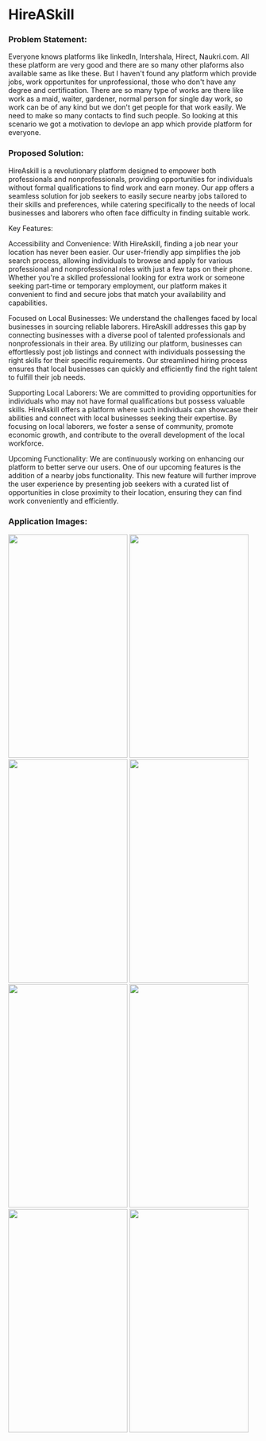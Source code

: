 # HireASkill

### Problem Statement:
Everyone knows platforms like linkedIn, Intershala, Hirect, Naukri.com. All these platform are very good and there are so many other plaforms also available same as like these. But I haven't found any platform which provide jobs, work opportunites for unprofessional, those who don't have any degree and certification. There are so many type of works are there like work as a maid, waiter, gardener, normal person for single day work, so work can be of any kind but we don't get people for that work easily. We need to make so many contacts to find such people. So looking at this scenario we got a motivation to devlope an app which provide platform for everyone.

### Proposed Solution:
HireAskill is a revolutionary platform designed to empower both professionals and nonprofessionals, providing opportunities for individuals without formal qualifications to find work and earn money. Our app offers a seamless solution for job seekers to easily secure nearby jobs tailored to their skills and preferences, while catering specifically to the needs of local businesses and laborers who often face difficulty in finding suitable work.

Key Features:

Accessibility and Convenience: With HireAskill, finding a job near your location has never been easier. Our user-friendly app simplifies the job search process, allowing individuals to browse and apply for various professional and nonprofessional roles with just a few taps on their phone. Whether you're a skilled professional looking for extra work or someone seeking part-time or temporary employment, our platform makes it convenient to find and secure jobs that match your availability and capabilities.

Focused on Local Businesses: We understand the challenges faced by local businesses in sourcing reliable laborers. HireAskill addresses this gap by connecting businesses with a diverse pool of talented professionals and nonprofessionals in their area. By utilizing our platform, businesses can effortlessly post job listings and connect with individuals possessing the right skills for their specific requirements. Our streamlined hiring process ensures that local businesses can quickly and efficiently find the right talent to fulfill their job needs.

Supporting Local Laborers: We are committed to providing opportunities for individuals who may not have formal qualifications but possess valuable skills. HireAskill offers a platform where such individuals can showcase their abilities and connect with local businesses seeking their expertise. By focusing on local laborers, we foster a sense of community, promote economic growth, and contribute to the overall development of the local workforce.

Upcoming Functionality: We are continuously working on enhancing our platform to better serve our users. One of our upcoming features is the addition of a nearby jobs functionality. This new feature will further improve the user experience by presenting job seekers with a curated list of opportunities in close proximity to their location, ensuring they can find work conveniently and efficiently.

### Application Images:  
                                                                              
<img src="images/LOGIN screen.jpg" width="240" height="450">                                  <img src="images/SIGNUP screen.jpg" width="240" height="450">
<img src="images/JOBS mentioned.jpg" width="240" height="450">                                 <img src="images/chat screen.jpeg" width="240" height="450">
<img src="images/profile.jpg" width="240" height="450">                                 <img src="images/myjobdata.jpeg" width="240" height="450">
<img src="images/job adding screen.jpg" width="240" height="450">                                  <img src="images/myjobdata.jpeg" width="240" height="450">
 
